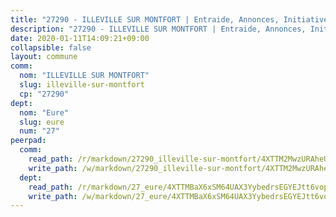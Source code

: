```yaml
---
title: "27290 - ILLEVILLE SUR MONTFORT | Entraide, Annonces, Initiatives"
description: "27290 - ILLEVILLE SUR MONTFORT | Entraide, Annonces, Initiatives"
date: 2020-01-11T14:09:21+09:00
collapsible: false
layout: commune
comm:
  nom: "ILLEVILLE SUR MONTFORT"
  slug: illeville-sur-montfort
  cp: "27290"
dept:
  nom: "Eure"
  slug: eure
  num: "27"
peerpad:
  comm:
    read_path: /r/markdown/27290_illeville-sur-montfort/4XTTM2MwzURAheUs8pyD2GkLjgEk8Uhgmi7YZgCy7U9ubmgsE
    write_path: /w/markdown/27290_illeville-sur-montfort/4XTTM2MwzURAheUs8pyD2GkLjgEk8Uhgmi7YZgCy7U9ubmgsE-K3TgTm2G8ZMD1p8e4hJNtUYMJdD5b6Es3qAa2jTQ2EYqpD7McaKaTtCuRM1dUy6zBvF5T4aHG5uNLi4WUfUx455676uF9UmLYekdNNZcRHD4jtKKrWVUd6nQD6Lh3fdzpnAci3xg
  dept:
    read_path: /r/markdown/27_eure/4XTTMBaX6xSM64UAX3YybedrsEGYEJtt6vopdQsPEFtGijgwg
    write_path: /w/markdown/27_eure/4XTTMBaX6xSM64UAX3YybedrsEGYEJtt6vopdQsPEFtGijgwg-K3TgUmjy61Gu7ZFzjoVmiacXP2Rc4pq6sxVCYUX3mFQZWQw9yCKsEoAMagtuW4jJTYhK96DsWW4cPmZLagvQNZ34BscGcu4btrtJibt18c1mpqofaWe6Q3RartDiuMTjY7NrsH4r
---
```


